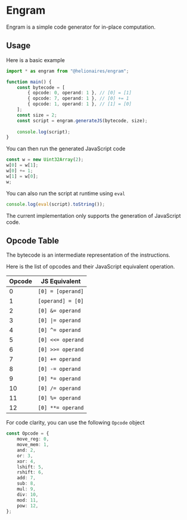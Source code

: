 # Engram

Engram is a simple code generator for in-place computation.

## Usage

Here is a basic example

```ts
import * as engram from "@helionaires/engram";

function main() {
    const bytecode = [
        { opcode: 0, operand: 1 }, // [0] = [1]
        { opcode: 7, operand: 1 }, // [0] += 1
        { opcode: 1, operand: 1 }, // [1] = [0]
    ];
    const size = 2;
    const script = engram.generateJS(bytecode, size);
    
    console.log(script);
}
```

You can then run the generated JavaScript code

```ts
const w = new Uint32Array(2);
w[0] = w[1];
w[0] += 1;
w[1] = w[0];
w;
```

You can also run the script at runtime using `eval`

```ts
console.log(eval(script).toString());
```

The current implementation only supports the generation of JavaScript code.

## Opcode Table

The bytecode is an intermediate representation of the instructions.

Here is the list of opcodes and their JavaScript equivalent operation.

| Opcode | JS Equivalent     |
| ------ | ----------------- |
| 0      | `[0] = [operand]` |
| 1      | `[operand] = [0]` |
| 2      | `[0] &= operand`  |
| 3      | `[0] \|= operand` |
| 4      | `[0] ^= operand`  |
| 5      | `[0] <<= operand` |
| 6      | `[0] >>= operand` |
| 7      | `[0] += operand`  |
| 8      | `[0] -= operand`  |
| 9      | `[0] *= operand`  |
| 10     | `[0] /= operand`  |
| 11     | `[0] %= operand`  |
| 12     | `[0] **= operand` |

For code clarity, you can use the following `Opcode` object

```ts
const Opcode = {
    move_reg: 0,
    move_mem: 1,
    and: 2,
    or: 3,
    xor: 4,
    lshift: 5,
    rshift: 6,
    add: 7,
    sub: 8,
    mul: 9,
    div: 10,
    mod: 11,
    pow: 12,
};
```
